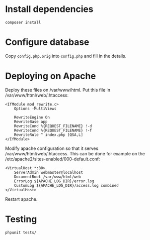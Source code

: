 Install dependencies
====================

```
composer install
```

Configure database
==================

Copy `config.php.orig` into `config.php` and fill in the details. 

Deploying on Apache
===================

Deploy these files on /var/www/html. Put this file in /var/www/html/web/.htaccess:

```
<IfModule mod_rewrite.c>
    Options -MultiViews

    RewriteEngine On
    RewriteBase app
    RewriteCond %{REQUEST_FILENAME} !-d
    RewriteCond %{REQUEST_FILENAME} !-f
    RewriteRule ^ index.php [QSA,L]
</IfModule>
```

Modify apache configuration so that it serves /var/www/html/web/.htaccess. This
can be done for example on the /etc/apache2/sites-enabled/000-default.conf:

```
<VirtualHost *:80>
	ServerAdmin webmaster@localhost
	DocumentRoot /var/www/html/web
	ErrorLog ${APACHE_LOG_DIR}/error.log
	CustomLog ${APACHE_LOG_DIR}/access.log combined
</VirtualHost>
```

Restart apache.

Testing
=======

```
phpunit tests/
```
